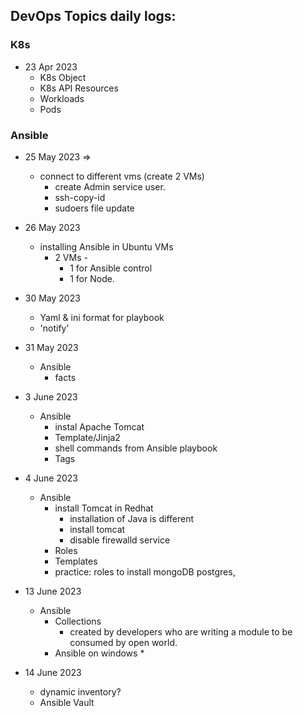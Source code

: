 DevOps Topics daily logs:
-----------------------------
### K8s

* 23 Apr 2023
  * K8s Object
  * K8s API Resources
  * Workloads
  * Pods


### Ansible

* 25 May 2023 =>
  * connect to different vms (create 2 VMs)
    * create Admin service user. 
    * ssh-copy-id
    * sudoers file update


* 26 May 2023
  * installing Ansible in Ubuntu VMs
    * 2 VMs -
      * 1 for Ansible control
      * 1 for Node.

* 30 May 2023
  * Yaml & ini format for playbook
  * 'notify'

* 31 May 2023
  * Ansible
    * facts

* 3 June 2023
  * Ansible
    * instal Apache Tomcat
    * Template/Jinja2
    * shell commands from Ansible playbook
    * Tags

* 4 June 2023
  * Ansible
    * install Tomcat in Redhat
      * installation of Java is different
      * install tomcat
      * disable firewalld service
    * Roles
    * Templates
    * practice: roles to install mongoDB postgres, 

* 13 June 2023
  * Ansible
    * Collections
      * created by developers who are writing a module to be consumed by open world.
    * Ansible on windows
      * 

* 14 June 2023
    * dynamic inventory?
    * Ansible Vault